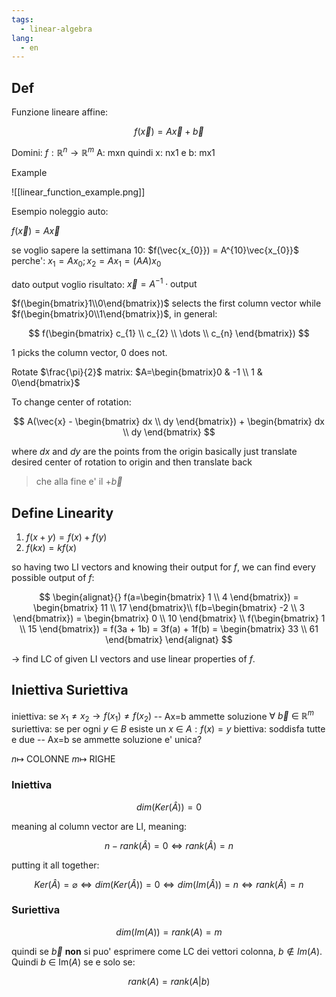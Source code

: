 ```yaml
---
tags:
  - linear-algebra
lang:
  - en
---
```


## Def

Funzione lineare affine:

$$
f(\vec{x}) = A\vec{x} + \vec{b}
$$

Domini: $f: \mathbb{R}^n \rightarrow \mathbb{R}^m$ 
A: mxn quindi x: nx1 e b: mx1

Example

![[linear_function_example.png]]

Esempio noleggio auto:

$f(\vec{x}) = A\vec{x}$

se voglio sapere la settimana $10$: $f(\vec{x_{0}}) = A^{10}\vec{x_{0}}$
perche': $x_{1} = Ax_{0}; x_{2} = Ax_{1} = (AA)x_{0}$

dato output voglio risultato: $\vec{x} = A^{-1}\cdot\text{output}$

$f(\begin{bmatrix}1\\0\end{bmatrix})$ selects the first column vector while $f(\begin{bmatrix}0\\1\end{bmatrix})$, in general:

$$
f(\begin{bmatrix}
c_{1} \\
c_{2} \\
\dots \\
c_{n}
\end{bmatrix})
$$

$1$ picks the column vector, $0$ does not.

Rotate $\frac{\pi}{2}$ matrix: $A=\begin{bmatrix}0 & -1 \\ 1 & 0\end{bmatrix}$

To change center of rotation:

$$
A(\vec{x} - \begin{bmatrix}
dx \\
dy
\end{bmatrix}) + \begin{bmatrix}
dx \\
dy
\end{bmatrix}
$$

where $dx$ and $dy$ are the points from the origin
basically just translate desired center of rotation to origin and then translate back

> che alla fine e' il $+ \vec{b}$

## Define Linearity 

1. $f(x + y) = f(x) + f(y)$
2. $f(kx) = kf(x)$

so having two LI vectors and knowing their output for $f$, we can find every possible output of $f$:

$$
\begin{alignat}{}
f(a=\begin{bmatrix}
1 \\
4
\end{bmatrix}) = \begin{bmatrix}
11 \\
17
\end{bmatrix}\\
f(b=\begin{bmatrix}
-2 \\
3
\end{bmatrix}) = \begin{bmatrix}
0 \\
10
\end{bmatrix} \\
f(\begin{bmatrix}
1 \\
15
\end{bmatrix}) = f(3a + 1b) = 3f(a) + 1f(b) = \begin{bmatrix}
33 \\
61
\end{bmatrix}
\end{alignat}
$$

-> find LC of given LI vectors and use linear properties of $f$.

## Iniettiva Suriettiva

iniettiva: se $x_{1} \ne x_{2} \rightarrow f(x_{1}) \ne f(x_{2})$ -- Ax=b ammette soluzione $\forall~\vec{b}~\in~\mathbb{R}^m$
suriettiva: se per ogni $y ~\in~ B$ esiste un $x ~\in~ A : f(x) = y$
biettiva: soddisfa tutte e due -- Ax=b se ammette soluzione e' unica?

$n \mapsto$ COLONNE
$m\mapsto$ RIGHE

### Iniettiva

$$
dim(Ker(\hat{A})) = 0
$$

meaning al column vector are LI, meaning:

$$
n - rank(\hat{A}) = 0 \Leftrightarrow rank(\hat{A}) = n
$$

putting it all together:

$$
Ker(\hat{A}) = \varnothing \Leftrightarrow dim(Ker(\hat{A})) = 0 \Leftrightarrow dim(Im(\hat{A})) = n \Leftrightarrow rank(\hat{A}) = n
$$

### Suriettiva

$$
dim(Im(A)) = rank(A) = m
$$

quindi se $\vec{b}$ **non** si puo' esprimere come LC dei vettori colonna, $b \notin Im(A)$. Quindi $b ~\in~ \mathrm{Im}(A)$ se e solo se:

$$
rank(A) = rank(A|b)
$$




